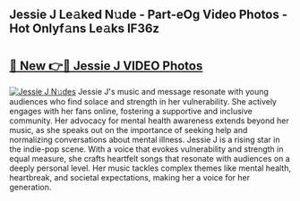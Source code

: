 ## Jessie J Le𝚊ked N𝚞de - Part-eOg Video Photos - Hot Onlyf𝚊ns Le𝚊ks IF36z

# <h2><a href="http://ac29278.deff.icu/?id=Jessie+J">🔗 New 👉🔴 Jessie J VIDEO Photos</a></h2>

[![Jessie J N𝚞des](https://i.imgur.com/rIISA9y.gif)](http://ac29278.deff.icu/?id=Jessie+J)
Jessie J's music and message resonate with young audiences who find solace and strength in her vulnerability. She actively engages with her fans online, fostering a supportive and inclusive community. Her advocacy for mental health awareness extends beyond her music, as she speaks out on the importance of seeking help and normalizing conversations about mental illness. Jessie J is a rising star in the indie-pop scene. With a voice that evokes vulnerability and strength in equal measure, she crafts heartfelt songs that resonate with audiences on a deeply personal level. Her music tackles complex themes like mental health, heartbreak, and societal expectations, making her a voice for her generation.
